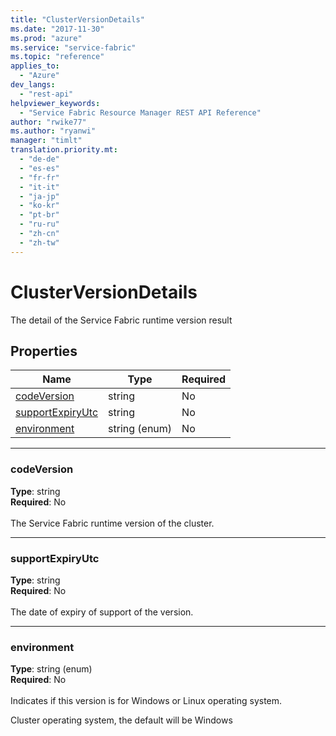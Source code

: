 ```yaml
---
title: "ClusterVersionDetails"
ms.date: "2017-11-30"
ms.prod: "azure"
ms.service: "service-fabric"
ms.topic: "reference"
applies_to: 
  - "Azure"
dev_langs: 
  - "rest-api"
helpviewer_keywords: 
  - "Service Fabric Resource Manager REST API Reference"
author: "rwike77"
ms.author: "ryanwi"
manager: "timlt"
translation.priority.mt: 
  - "de-de"
  - "es-es"
  - "fr-fr"
  - "it-it"
  - "ja-jp"
  - "ko-kr"
  - "pt-br"
  - "ru-ru"
  - "zh-cn"
  - "zh-tw"
---
```

# ClusterVersionDetails

The detail of the Service Fabric runtime version result

## Properties
| Name | Type | Required |
| --- | --- | --- |
| [codeVersion](#codeversion) | string | No |
| [supportExpiryUtc](#supportexpiryutc) | string | No |
| [environment](#environment) | string (enum) | No |

____
### codeVersion
__Type__: string <br/>
__Required__: No<br/>
<br/>
The Service Fabric runtime version of the cluster.

____
### supportExpiryUtc
__Type__: string <br/>
__Required__: No<br/>
<br/>
The date of expiry of support of the version.

____
### environment
__Type__: string (enum) <br/>
__Required__: No<br/>
<br/>
Indicates if this version is for Windows or Linux operating system.

Cluster operating system, the default will be Windows

